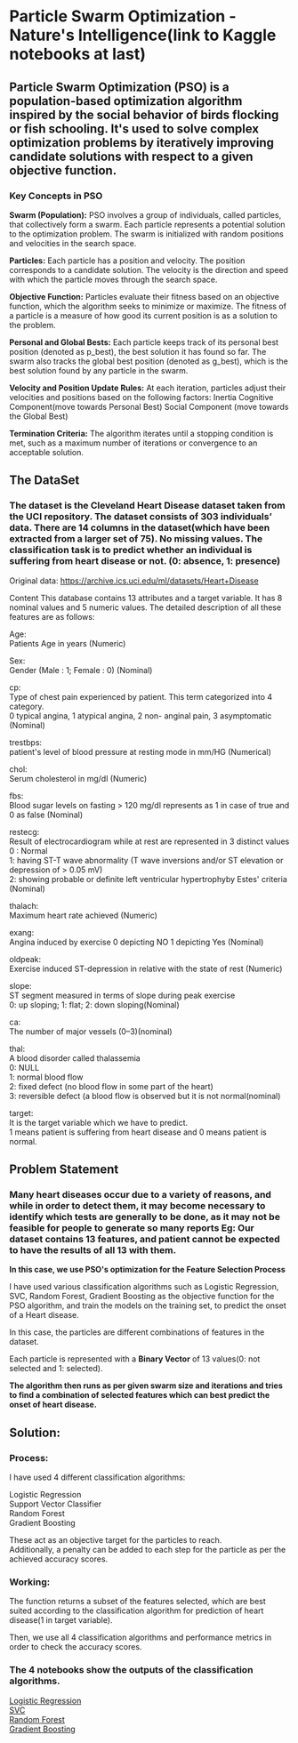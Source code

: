 # Particle Swarm Optimization - Nature's Intelligence(link to Kaggle notebooks at last)

## Particle Swarm Optimization (PSO) is a population-based optimization algorithm inspired by the social behavior of birds flocking or fish schooling. It's used to solve complex optimization problems by iteratively improving candidate solutions with respect to a given objective function.



### Key Concepts in PSO


**Swarm (Population):**
PSO involves a group of individuals, called particles, that collectively form a swarm.
Each particle represents a potential solution to the optimization problem.
The swarm is initialized with random positions and velocities in the search space.

**Particles:**
Each particle has a position and velocity.
The position corresponds to a candidate solution.
The velocity is the direction and speed with which the particle moves through the search space.

**Objective Function:**
Particles evaluate their fitness based on an objective function, which the algorithm seeks to minimize or maximize.
The fitness of a particle is a measure of how good its current position is as a solution to the problem.

**Personal and Global Bests:**
Each particle keeps track of its personal best position (denoted as p_best), the best solution it has found so far.
The swarm also tracks the global best position (denoted as g_best), which is the best solution found by any particle in the swarm.

**Velocity and Position Update Rules:**
At each iteration, particles adjust their velocities and positions based on the following factors:
Inertia
Cognitive Component(move towards Personal Best)
Social Component (move towards the Global Best)

**Termination Criteria:**
The algorithm iterates until a stopping condition is met, such as a maximum number of iterations or convergence to an acceptable solution.


## The DataSet

### The dataset is the Cleveland Heart Disease dataset taken from the UCI repository. The dataset consists of 303 individuals’ data. There are 14 columns in the dataset(which have been extracted from a larger set of 75). No missing values. The classification task is to predict whether an individual is suffering from heart disease or not. (0: absence, 1: presence)

Original data: https://archive.ics.uci.edu/ml/datasets/Heart+Disease

Content
This database contains 13 attributes and a target variable. It has 8 nominal values and 5 numeric values. The detailed description of all these features are as follows:

Age:\
Patients Age in years (Numeric)

Sex:\
Gender (Male : 1; Female : 0) (Nominal) 

cp:\
Type of chest pain experienced by patient. This term categorized into 4 category.\
0 typical angina, 1 atypical angina, 2 non- anginal pain, 3 asymptomatic (Nominal)

trestbps:\
patient's level of blood pressure at resting mode in mm/HG (Numerical)

chol:\
Serum cholesterol in mg/dl (Numeric)

fbs:\
Blood sugar levels on fasting > 120 mg/dl represents as 1 in case of true and 0 as false (Nominal)

restecg:\
Result of electrocardiogram while at rest are represented in 3 distinct values\
0 : Normal\
1: having ST-T wave abnormality (T wave inversions and/or ST elevation or depression of >
0.05 mV) \
2: showing probable or definite left ventricular hypertrophyby Estes' criteria (Nominal)

thalach:\
Maximum heart rate achieved (Numeric)

exang:\
Angina induced by exercise 0 depicting NO 1 depicting Yes (Nominal)

oldpeak:\
Exercise induced ST-depression in relative with the state of rest (Numeric)

slope:\
ST segment measured in terms of slope during peak exercise\
0: up sloping; 1: flat; 2: down sloping(Nominal)

ca:\
The number of major vessels (0–3)(nominal)

thal:\
A blood disorder called thalassemia\
0: NULL\
1: normal blood flow\
2: fixed defect (no blood flow in some part of the heart)\
3: reversible defect (a blood flow is observed but it is not normal(nominal)

target:\
It is the target variable which we have to predict.\
1 means patient is suffering from heart disease and 0 means patient is normal.

## Problem Statement

### Many heart diseases occur due to a variety of reasons, and while in order to detect them, it may become necessary to identify which tests are generally to be done, as it may not be feasible for people to generate so many reports Eg: Our dataset contains 13 features, and patient cannot be expected to have the results of all 13 with them.

**In this case, we use PSO's optimization for the Feature Selection Process**

I have used various classification algorithms such as Logistic Regression, SVC, Random Forest, Gradient Boosting as the objective function for the PSO algorithm, and train the models on the training set, to predict the onset of a Heart disease.

In this case, the particles are different combinations of features in the dataset.

Each particle is represented with a **Binary Vector** of 13 values(0: not selected and 1: selected).

**The algorithm then runs as per given swarm size and iterations and tries to find a combination of selected features which can best predict the onset of heart disease.**

## Solution:

### Process:
I have used 4 different classification algorithms:

Logistic Regression\
Support Vector Classifier\
Random Forest\
Gradient Boosting

These act as an objective target for the particles to reach.\
Additionally, a penalty can be added to each step for the particle as per the achieved accuracy scores.

### Working:

The function returns a subset of the features selected, which are best suited according to the classification algorithm for prediction of heart disease(1 in target variable).

Then, we use all 4 classification algorithms and performance metrics in order to check the accuracy scores.


### The 4 notebooks show the outputs of the classification algorithms.

[Logistic Regression](https://www.kaggle.com/code/jenilkumbhani/pso-lr)\
[SVC](https://www.kaggle.com/code/jenilkumbhani/pso-svc)\
[Random Forest](https://www.kaggle.com/code/jenilkumbhani/pso-rf)\
[Gradient Boosting](https://www.kaggle.com/code/jenilkumbhani/pso-gb)
